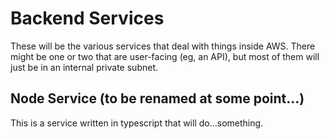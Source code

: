 # Backend Services

These will be the various services that deal with things inside AWS. There might be one or two that are user-facing (eg, an API), but most of them will just be in an internal private subnet.

## Node Service (to be renamed at some point...)

This is a service written in typescript that will do...something.

